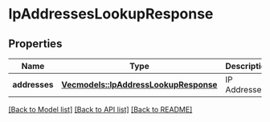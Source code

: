 # IpAddressesLookupResponse

## Properties

Name | Type | Description | Notes
------------ | ------------- | ------------- | -------------
**addresses** | [**Vec<models::IpAddressLookupResponse>**](IPAddressLookupResponse.md) | IP Addresses | 

[[Back to Model list]](../README.md#documentation-for-models) [[Back to API list]](../README.md#documentation-for-api-endpoints) [[Back to README]](../README.md)



